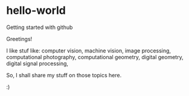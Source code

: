 # hello-world
Getting started with github

Greetings!

I like stuf like:
    computer vision, 
    machine vision, 
    image processing, 
    computational photography, 
    computational geometry,
    digital geometry,
    digital signal processing,
    
So, I shall share my stuff on those topics here.

:)


    
